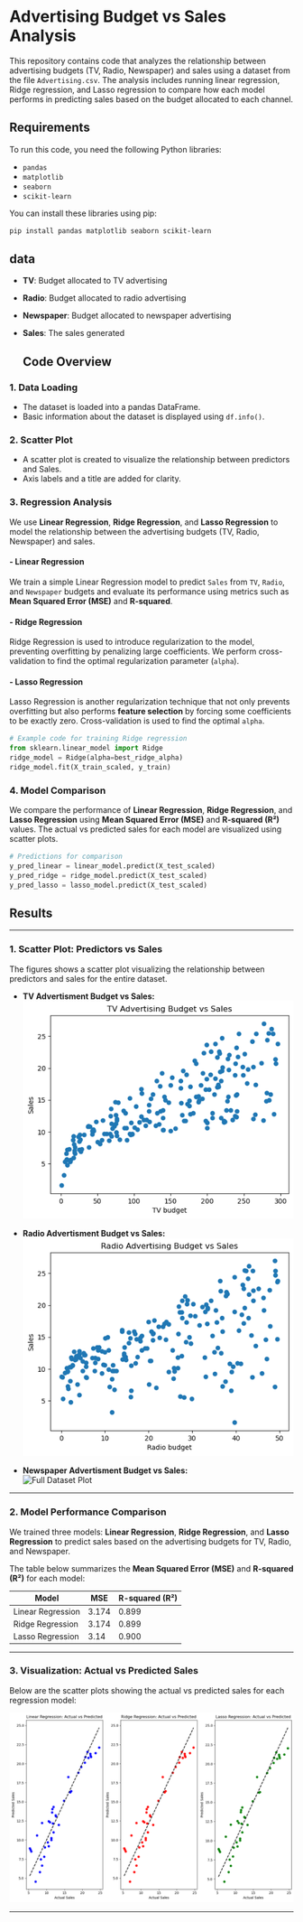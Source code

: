 # Advertising Budget vs Sales Analysis

This repository contains code that analyzes the relationship between advertising budgets (TV, Radio, Newspaper) and sales using a dataset from the file `Advertising.csv`. The analysis includes running linear regression, Ridge regression, and Lasso regression to compare how each model performs in predicting sales based on the budget allocated to each channel.

## Requirements

To run this code, you need the following Python libraries:

- `pandas`
- `matplotlib`
- `seaborn`
- `scikit-learn`

You can install these libraries using pip:

```bash
pip install pandas matplotlib seaborn scikit-learn
```

## data
- **TV**: Budget allocated to TV advertising
- **Radio**: Budget allocated to radio advertising
- **Newspaper**: Budget allocated to newspaper advertising
- **Sales**: The sales generated

  ## Code Overview

### 1. Data Loading

- The dataset is loaded into a pandas DataFrame.
- Basic information about the dataset is displayed using `df.info()`.


### 2. Scatter Plot

- A scatter plot is created to visualize the relationship between predictors and Sales.
- Axis labels and a title are added for clarity.

### 3. Regression Analysis

We use **Linear Regression**, **Ridge Regression**, and **Lasso Regression** to model the relationship between the advertising budgets (TV, Radio, Newspaper) and sales.

#### - Linear Regression
We train a simple Linear Regression model to predict `Sales` from `TV`, `Radio`, and `Newspaper` budgets and evaluate its performance using metrics such as **Mean Squared Error (MSE)** and **R-squared**.

#### - Ridge Regression
Ridge Regression is used to introduce regularization to the model, preventing overfitting by penalizing large coefficients. We perform cross-validation to find the optimal regularization parameter (`alpha`).

#### - Lasso Regression
Lasso Regression is another regularization technique that not only prevents overfitting but also performs **feature selection** by forcing some coefficients to be exactly zero. Cross-validation is used to find the optimal `alpha`.
```python
# Example code for training Ridge regression
from sklearn.linear_model import Ridge
ridge_model = Ridge(alpha=best_ridge_alpha)
ridge_model.fit(X_train_scaled, y_train)
```
### 4. Model Comparison

We compare the performance of **Linear Regression**, **Ridge Regression**, and **Lasso Regression** using **Mean Squared Error (MSE)** and **R-squared (R²)** values. The actual vs predicted sales for each model are visualized using scatter plots.

```python
# Predictions for comparison
y_pred_linear = linear_model.predict(X_test_scaled)
y_pred_ridge = ridge_model.predict(X_test_scaled)
y_pred_lasso = lasso_model.predict(X_test_scaled)
```

## Results



---

### 1. Scatter Plot: Predictors vs Sales 

The figures shows a scatter plot visualizing the relationship between predictors and sales for the entire dataset.
- **TV Advertisment Budget vs Sales:**  
![Full Dataset Plot](images/scatter_plot_TV.png)

- **Radio Advertisment Budget vs Sales:**  
![Full Dataset Plot](images/scatter_plot_Radio.png)

- **Newspaper Advertisment Budget vs Sales:**  
![Full Dataset Plot](images/Newspaper.png)


---

### 2. Model Performance Comparison

We trained three models: **Linear Regression**, **Ridge Regression**, and **Lasso Regression** to predict sales based on the advertising budgets for TV, Radio, and Newspaper.

The table below summarizes the **Mean Squared Error (MSE)** and **R-squared (R²)** for each model:

| Model               | MSE     | R-squared (R²) |
|---------------------|---------|----------------|
| Linear Regression   | 3.174   | 0.899          |
| Ridge Regression    | 3.174   | 0.899          |
| Lasso Regression    | 3.14    | 0.900          |

---

### 3. Visualization: Actual vs Predicted Sales

Below are the scatter plots showing the actual vs predicted sales for each regression model:


![Lasso Regression Plot](images/Models_comparison.png)

---



